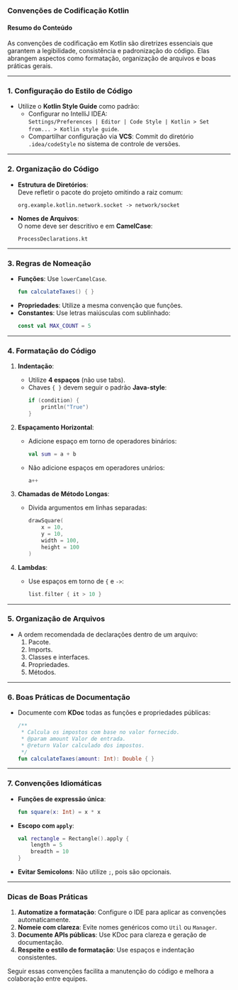 ### **Convenções de Codificação Kotlin**

#### **Resumo do Conteúdo**
As convenções de codificação em Kotlin são diretrizes essenciais que garantem a legibilidade, consistência e padronização do código. Elas abrangem aspectos como formatação, organização de arquivos e boas práticas gerais.

---

### **1. Configuração do Estilo de Código**
- Utilize o **Kotlin Style Guide** como padrão:
   - Configurar no IntelliJ IDEA:  
     `Settings/Preferences | Editor | Code Style | Kotlin > Set from... > Kotlin style guide`.
   - Compartilhar configuração via **VCS**: Commit do diretório `.idea/codeStyle` no sistema de controle de versões.

---

### **2. Organização do Código**
- **Estrutura de Diretórios**:  
   Deve refletir o pacote do projeto omitindo a raiz comum:
   ```plaintext
   org.example.kotlin.network.socket -> network/socket
   ```
- **Nomes de Arquivos**:  
   O nome deve ser descritivo e em **CamelCase**:
   ```plaintext
   ProcessDeclarations.kt
   ```

---

### **3. Regras de Nomeação**
- **Funções**: Use `lowerCamelCase`.
   ```kotlin
   fun calculateTaxes() { }
   ```
- **Propriedades**: Utilize a mesma convenção que funções.
- **Constantes**: Use letras maiúsculas com sublinhado:  
   ```kotlin
   const val MAX_COUNT = 5
   ```

---

### **4. Formatação do Código**
1. **Indentação**:
   - Utilize **4 espaços** (não use tabs).
   - Chaves `{ }` devem seguir o padrão **Java-style**:
     ```kotlin
     if (condition) {
         println("True")
     }
     ```
2. **Espaçamento Horizontal**:
   - Adicione espaço em torno de operadores binários:
     ```kotlin
     val sum = a + b
     ```
   - Não adicione espaços em operadores unários:
     ```kotlin
     a++
     ```

3. **Chamadas de Método Longas**:
   - Divida argumentos em linhas separadas:
     ```kotlin
     drawSquare(
         x = 10,
         y = 10,
         width = 100,
         height = 100
     )
     ```

4. **Lambdas**:
   - Use espaços em torno de `{` e `->`:
     ```kotlin
     list.filter { it > 10 }
     ```

---

### **5. Organização de Arquivos**
- A ordem recomendada de declarações dentro de um arquivo:
   1. Pacote.
   2. Imports.
   3. Classes e interfaces.
   4. Propriedades.
   5. Métodos.

---

### **6. Boas Práticas de Documentação**
- Documente com **KDoc** todas as funções e propriedades públicas:
   ```kotlin
   /**
    * Calcula os impostos com base no valor fornecido.
    * @param amount Valor de entrada.
    * @return Valor calculado dos impostos.
    */
   fun calculateTaxes(amount: Int): Double { }
   ```

---

### **7. Convenções Idiomáticas**
- **Funções de expressão única**:
   ```kotlin
   fun square(x: Int) = x * x
   ```
- **Escopo com `apply`**:
   ```kotlin
   val rectangle = Rectangle().apply {
       length = 5
       breadth = 10
   }
   ```
- **Evitar Semicolons**: Não utilize `;`, pois são opcionais.

---

### **Dicas de Boas Práticas**
1. **Automatize a formatação**: Configure o IDE para aplicar as convenções automaticamente.
2. **Nomeie com clareza**: Evite nomes genéricos como `Util` ou `Manager`.
3. **Documente APIs públicas**: Use KDoc para clareza e geração de documentação.
4. **Respeite o estilo de formatação**: Use espaços e indentação consistentes.

Seguir essas convenções facilita a manutenção do código e melhora a colaboração entre equipes.